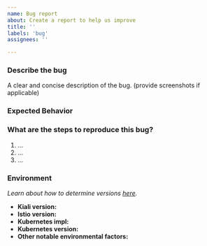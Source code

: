 ```yaml
---
name: Bug report
about: Create a report to help us improve
title: ''
labels: 'bug'
assignees: ''

---
```



### Describe the bug

A clear and concise description of the bug. (provide screenshots if applicable)

### Expected Behavior

### What are the steps to reproduce this bug?

1. …
2. …
3. …

### Environment
*Learn about how to determine versions [here](https://kiali.io/docs/faq/general/#how-do-i-determine-what-version-i-am-running).*

- **Kiali version:**
- **Istio version:**
- **Kubernetes impl:** 
- **Kubernetes version:** 
- **Other notable environmental factors:**
